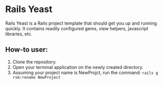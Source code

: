 Rails Yeast
===========
Rails Yeast is a Rails project template that should get you up and running quickly.
It contains readily configured gems, view helpers, javascript libraries, etc.

How-to user:
------------
1. Clone the repository.
2. Open your terminal application on the newly created directory.
2. Assuming your project name is NewProjct, run the command:
``rails g rsm:rename NewProject``